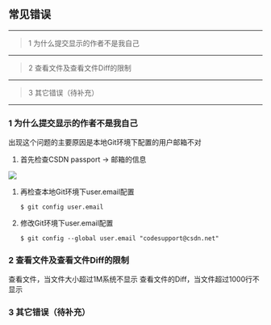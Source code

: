 ## 常见错误

----------
> 1 为什么提交显示的作者不是我自己

----------
> 2 查看文件及查看文件Diff的限制

----------
> 3 其它错误（待补充）

----------

### 1 为什么提交显示的作者不是我自己

出现这个问题的主要原因是本地Git环境下配置的用户邮箱不对

1. 首先检查CSDN passport -> 邮箱的信息

![](/images/FAQ_0_10_1.png)

1. 再检查本地Git环境下user.email配置

	```
	$ git config user.email
	```
1. 修改Git环境下user.email配置
	```
	$ git config --global user.email "codesupport@csdn.net"
	```

### 2 查看文件及查看文件Diff的限制
查看文件，当文件大小超过1M系统不显示
查看文件的Diff，当文件超过1000行不显示

### 3 其它错误（待补充）

